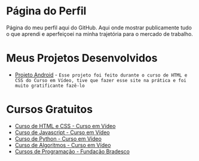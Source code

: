 # Página do Perfil
 Página do meu perfil aqui do GitHub. Aqui onde mostrar publicamente tudo o que aprendi e aperfeiçoei na minha trajetória para o mercado de trabalho.

# Meus Projetos Desenvolvidos

 <img align="right" href="" width="200px">

 - [Projeto Android](https://smokesmk.github.io/repositorio-de-html-css/ex021/desafio.html) - `Esse projeto foi feito durante o curso de HTML e CSS do Curso em Vídeo, tive que fazer esse site na prática e foi muito gratificante fazê-lo`

 # Cursos Gratuitos

 - [Curso de HTML e CSS - Curso em Vídeo](https://www.cursoemvideo.com/curso/html5-css3-modulo1/)
 - [Curso de Javascript - Curso em Vídeo](https://www.cursoemvideo.com/curso/javascript/)
 - [Curso de Python - Curso em Vídeo](https://www.cursoemvideo.com/curso/python-3-mundo-1/)
 - [Curso de Algoritmos - Curso em Vídeo](https://www.cursoemvideo.com/curso/curso-de-algoritmo/)
 - [Cursos de Programação - Fundação Bradesco](https://www.ev.org.br/areas-de-interesse/programacao)